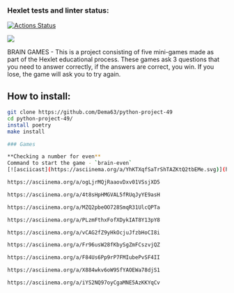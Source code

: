 ### Hexlet tests and linter status:
[![Actions Status](https://github.com/Dema63/python-project-49/actions/workflows/hexlet-check.yml/badge.svg)](https://github.com/Dema63/python-project-49/actions)

<a href="https://codeclimate.com/github/Dema63/python-project-49/maintainability"><img src="https://api.codeclimate.com/v1/badges/15b510d79321bd73ff8d/maintainability" /></a>


BRAIN GAMES - This is a project consisting of five mini-games made as part of the Hexlet educational process. These games ask 3 questions that you need to answer correctly, if the answers are correct, you win. If you lose, the game will ask you to try again.

## How to install:

```bash
git clone https://github.com/Dema63/python-project-49
cd python-project-49/
install poetry
make install

### Games

**Checking a number for even**
Command to start the game - `brain-even`
[![asciicast](https://asciinema.org/a/YhKTXqfSaTrShTAZKtQ2tbEMe.svg)](https://asciinema.org/a/YhKTXqfSaTrShTAZKtQ2tbEMe)

https://asciinema.org/a/ogLjrMQjRaaovDxv01VSsjXD5

https://asciinema.org/a/4t8sHpHMGVAL5fRUqJyYE9asH

https://asciinema.org/a/MZQ2pbeOO728SmqR31UlcQPTa

https://asciinema.org/a/PLzmFthxFofXDykIAT8Y13pY8

https://asciinema.org/a/vCAG2fZ9yHkOcjuJfzbHoCI8i

https://asciinema.org/a/Fr96usW28fKbySgZmFCszvjQZ

https://asciinema.org/a/F84Us6Pp9rP7FMIubePvSF4II

https://asciinema.org/a/X884wkv6oW9SfYAOEWa78djS1

https://asciinema.org/a/iYS2NQ97oyCgaMNE5AzKKYqCv
